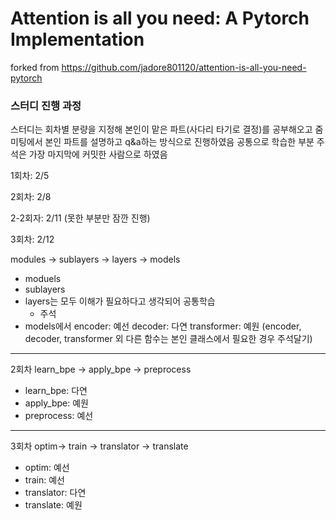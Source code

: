 # Attention is all you need: A Pytorch Implementation
forked from https://github.com/jadore801120/attention-is-all-you-need-pytorch



### 스터디 진행 과정
스터디는 회차별 분량을 지정해 본인이 맡은 파트(사다리 타기로 결정)를 공부해오고 줌미팅에서 본인 파트를 설명하고 q&a하는 방식으로 진행하였음
공통으로 학습한 부분 주석은 가장 마지막에 커밋한 사람으로 하였음


1회차: 2/5  

2회차: 2/8   

2-2회자: 2/11 (못한 부분만 잠깐 진행)

3회차: 2/12


modules -> sublayers -> layers -> models
- moduels
- sublayers
- layers는 모두 이해가 필요하다고 생각되어 공통학습
  * 주석
- models에서 encoder: 예선
            decoder: 다연
            transformer: 예원
  (encoder, decoder, transformer 외 다른 함수는 본인 클래스에서 필요한 경우 주석달기)
---

2회차
learn_bpe -> apply_bpe -> preprocess
- learn_bpe: 다연
- apply_bpe: 예원
- preprocess: 예선
----

3회차
optim-> train -> translator -> translate
- optim: 예선
- train: 예선
- translator: 다연
- translate: 예원

  
